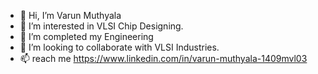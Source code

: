 - 👋 Hi, I’m Varun Muthyala
- 👀 I’m interested in VLSI Chip Designing.
- 🌱 I’m completed my Engineering
- 💞️ I’m looking to collaborate with VLSI Industries.
- 📫 reach me https://www.linkedin.com/in/varun-muthyala-1409mvl03

<!---
varun-1729/varun-1729 is a ✨ special ✨ repository because its `README.md` (this file) appears on your GitHub profile.
You can click the Preview link to take a look at your changes.
--->
